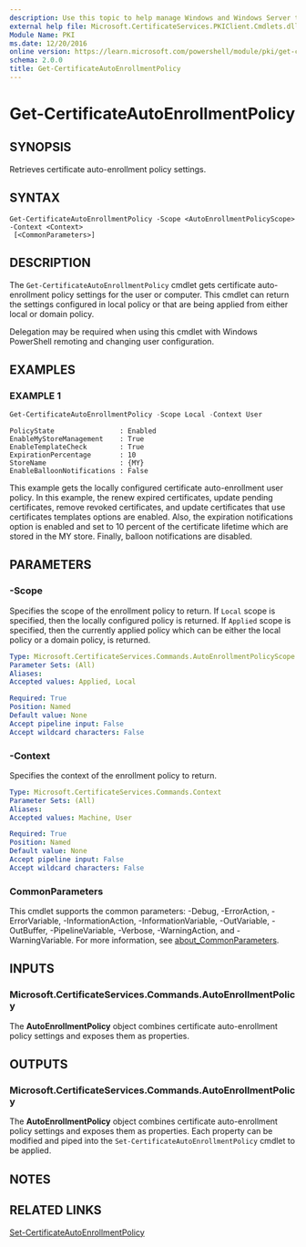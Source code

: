 ```yaml
---
description: Use this topic to help manage Windows and Windows Server technologies with Windows PowerShell.
external help file: Microsoft.CertificateServices.PKIClient.Cmdlets.dll-Help.xml
Module Name: PKI
ms.date: 12/20/2016
online version: https://learn.microsoft.com/powershell/module/pki/get-certificateautoenrollmentpolicy?view=windowsserver2025-ps&wt.mc_id=ps-gethelp
schema: 2.0.0
title: Get-CertificateAutoEnrollmentPolicy
---
```


# Get-CertificateAutoEnrollmentPolicy

## SYNOPSIS
Retrieves certificate auto-enrollment policy settings.

## SYNTAX

```
Get-CertificateAutoEnrollmentPolicy -Scope <AutoEnrollmentPolicyScope> -Context <Context>
 [<CommonParameters>]
```

## DESCRIPTION

The `Get-CertificateAutoEnrollmentPolicy` cmdlet gets certificate auto-enrollment policy settings
for the user or computer. This cmdlet can return the settings configured in local policy or that are
being applied from either local or domain policy.

Delegation may be required when using this cmdlet with Windows PowerShell remoting and changing user
configuration.

## EXAMPLES

### EXAMPLE 1

```powershell
Get-CertificateAutoEnrollmentPolicy -Scope Local -Context User
```

```Output
PolicyState                : Enabled
EnableMyStoreManagement    : True
EnableTemplateCheck        : True
ExpirationPercentage       : 10
StoreName                  : {MY}
EnableBalloonNotifications : False
```

This example gets the locally configured certificate auto-enrollment user policy. In this example,
the renew expired certificates, update pending certificates, remove revoked certificates, and update
certificates that use certificates templates options are enabled. Also, the expiration notifications
option is enabled and set to 10 percent of the certificate lifetime which are stored in the MY
store. Finally, balloon notifications are disabled.

## PARAMETERS

### -Scope

Specifies the scope of the enrollment policy to return. If `Local` scope is specified, then the
locally configured policy is returned. If `Applied` scope is specified, then the currently applied
policy which can be either the local policy or a domain policy, is returned.

```yaml
Type: Microsoft.CertificateServices.Commands.AutoEnrollmentPolicyScope
Parameter Sets: (All)
Aliases:
Accepted values: Applied, Local

Required: True
Position: Named
Default value: None
Accept pipeline input: False
Accept wildcard characters: False
```

### -Context

Specifies the context of the enrollment policy to return.

```yaml
Type: Microsoft.CertificateServices.Commands.Context
Parameter Sets: (All)
Aliases:
Accepted values: Machine, User

Required: True
Position: Named
Default value: None
Accept pipeline input: False
Accept wildcard characters: False
```

### CommonParameters

This cmdlet supports the common parameters: -Debug, -ErrorAction, -ErrorVariable,
-InformationAction, -InformationVariable, -OutVariable, -OutBuffer, -PipelineVariable, -Verbose,
-WarningAction, and -WarningVariable. For more information, see
[about_CommonParameters](https://go.microsoft.com/fwlink/?LinkID=113216).

## INPUTS

### Microsoft.CertificateServices.Commands.AutoEnrollmentPolicy

The **AutoEnrollmentPolicy** object combines certificate auto-enrollment policy settings and exposes
them as properties.

## OUTPUTS

### Microsoft.CertificateServices.Commands.AutoEnrollmentPolicy

The **AutoEnrollmentPolicy** object combines certificate auto-enrollment policy settings and exposes
them as properties. Each property can be modified and piped into the
`Set-CertificateAutoEnrollmentPolicy` cmdlet to be applied.

## NOTES

## RELATED LINKS

[Set-CertificateAutoEnrollmentPolicy](./Set-CertificateAutoEnrollmentPolicy.md)
